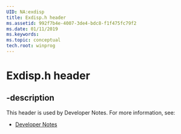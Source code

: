 ```yaml
---
UID: NA:exdisp
title: Exdisp.h header
ms.assetid: 992f7b4e-4007-3de4-bdc8-f1f475fc79f2
ms.date: 01/11/2019
ms.keywords: 
ms.topic: conceptual
tech.root: winprog
---
```


# Exdisp.h header


## -description


This header is used by Developer Notes. For more information, see:

- [Developer Notes](../_winprog/index.md)

